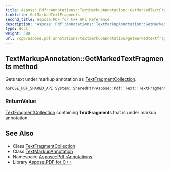 ```yaml
---
title: Aspose::Pdf::Annotations::TextMarkupAnnotation::GetMarkedTextFragments method
linktitle: GetMarkedTextFragments
second_title: Aspose.PDF for C++ API Reference
description: 'Aspose::Pdf::Annotations::TextMarkupAnnotation::GetMarkedTextFragments method. Gets text under markup annotation as TextFragmentCollection in C++.'
type: docs
weight: 500
url: /cpp/aspose.pdf.annotations/textmarkupannotation/getmarkedtextfragments/
---
```

## TextMarkupAnnotation::GetMarkedTextFragments method


Gets text under markup annotation as [TextFragmentCollection](../).

```cpp
ASPOSE_PDF_SHARED_API System::SharedPtr<Aspose::Pdf::Text::TextFragmentCollection> Aspose::Pdf::Annotations::TextMarkupAnnotation::GetMarkedTextFragments()
```


### ReturnValue

[TextFragmentCollection](../) containing **TextFragment**s that is under markup annotation.

## See Also

* Class [TextFragmentCollection](../../../aspose.pdf.text/textfragmentcollection/)
* Class [TextMarkupAnnotation](../)
* Namespace [Aspose::Pdf::Annotations](../../)
* Library [Aspose.PDF for C++](../../../)
